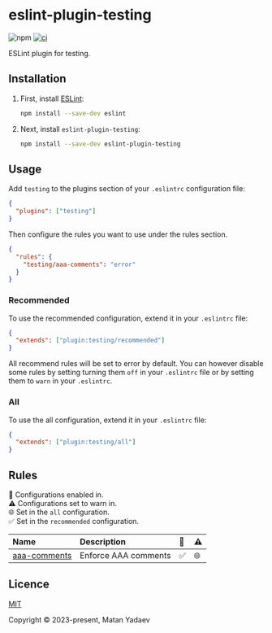# eslint-plugin-testing

![npm](https://img.shields.io/npm/v/eslint-plugin-testing)
[![ci](https://github.com/MatanYadaev/eslint-plugin-testing/actions/workflows/ci.yaml/badge.svg?branch=main)](https://github.com/MatanYadaev/eslint-plugin-testing/actions/workflows/ci.yaml)

ESLint plugin for testing.

## Installation

1. First, install [ESLint](https://eslint.org/):

   ```sh
   npm install --save-dev eslint
   ```

2. Next, install `eslint-plugin-testing`:

   ```sh
   npm install --save-dev eslint-plugin-testing
   ```

## Usage

Add `testing` to the plugins section of your `.eslintrc` configuration file:

```json
{
  "plugins": ["testing"]
}
```

Then configure the rules you want to use under the rules section.

```json
{
  "rules": {
    "testing/aaa-comments": "error"
  }
}
```

### Recommended

To use the recommended configuration, extend it in your `.eslintrc` file:

```json
{
  "extends": ["plugin:testing/recommended"]
}
```

All recommend rules will be set to error by default. You can however disable some rules by setting turning them `off` in your `.eslintrc` file or by setting them to `warn` in your `.eslintrc`.

### All

To use the all configuration, extend it in your `.eslintrc` file:

```json
{
  "extends": ["plugin:testing/all"]
}
```

## Rules

<!-- begin auto-generated rules list -->

💼 Configurations enabled in.\
⚠️ Configurations set to warn in.\
🌐 Set in the `all` configuration.\
✅ Set in the `recommended` configuration.

| Name                                       | Description          | 💼 | ⚠️ |
| :----------------------------------------- | :------------------- | :- | :- |
| [aaa-comments](docs/rules/aaa-comments.md) | Enforce AAA comments | ✅  | 🌐 |

<!-- end auto-generated rules list -->

## Licence

[MIT](https://github.com/MatanYadaev/eslint-plugin-testing/blob/main/LICENSE)

Copyright &copy; 2023-present, Matan Yadaev 